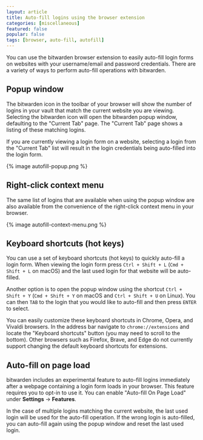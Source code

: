 ```yaml
---
layout: article
title: Auto-fill logins using the browser extension
categories: [miscellaneous]
featured: false
popular: false
tags: [browser, auto-fill, autofill]
---
```


You can use the bitwarden browser extension to easily auto-fill login forms on websites with your username/email and password credentials. There are a variety of ways to perform auto-fill operations with bitwarden.

## Popup window

The bitwarden icon in the toolbar of your browser will show the number of logins in your vault that match the current website you are viewing. Selecting the bitwarden icon will open the bitwarden popup window, defaulting to the "Current Tab" page. The "Current Tab" page shows a listing of these matching logins.

If you are currently viewing a login form on a website, selecting a login from the "Current Tab" list will result in the login credentials being auto-filled into the login form.

{% image autofill-popup.png %}

## Right-click context menu

The same list of logins that are available when using the popup window are also available from the convenience of the right-click context menu in your browser.

{% image autofill-context-menu.png %}

## Keyboard shortcuts (hot keys)

You can use a set of keyboard shortcuts (hot keys) to quickly auto-fill a login form. When viewing the login form press `Ctrl + Shift + L` (`Cmd + Shift + L` on macOS) and the last used login for that website will be auto-filled.

Another option is to open the popup window using the shortcut `Ctrl + Shift + Y` (`Cmd + Shift + Y` on macOS and `Ctrl + Shift + U` on Linux). You can then `TAB` to the login that you would like to auto-fill and then press `ENTER` to select.

You can easily customize these keyboard shortcuts in Chrome, Opera, and Vivaldi browsers. In the address bar navigate to `chrome://extensions` and locate the "Keyboard shortcuts" button (you may need to scroll to the bottom). Other browsers such as Firefox, Brave, and Edge do not currently support changing the default keyboard shortcuts for extensions.

## Auto-fill on page load

bitwarden includes an experimental feature to auto-fill logins immediately after a webpage containing a login form loads in your browser. This feature requires you to opt-in to use it. You can enable "Auto-fill On Page Load" under **Settings** &rarr; **Features**.

In the case of multiple logins matching the current website, the last used login will be used for the auto-fill operation. If the wrong login is auto-filled, you can auto-fill again using the popup window and reset the last used login.
